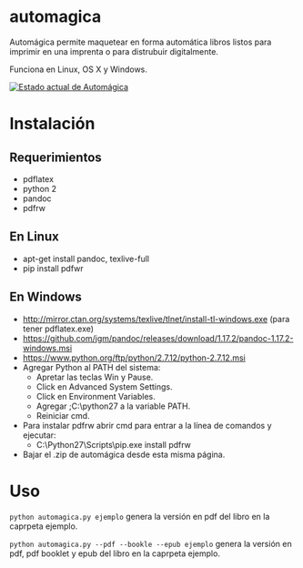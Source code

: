 # automagica

Automágica permite maquetear en forma automática libros listos para imprimir en una imprenta o para distrubuir digitalmente.

Funciona en Linux, OS X y Windows.

[![Estado actual de Automágica](https://img.youtube.com/vi/BtyG786BUmo/0.jpg)](https://www.youtube.com/watch?v=BtyG786BUmo)

# Instalación

## Requerimientos

* pdflatex
* python 2
* pandoc
* pdfrw

## En Linux

* apt-get install pandoc, texlive-full
* pip install pdfwr

## En Windows

* http://mirror.ctan.org/systems/texlive/tlnet/install-tl-windows.exe (para tener pdflatex.exe)
* https://github.com/jgm/pandoc/releases/download/1.17.2/pandoc-1.17.2-windows.msi
* https://www.python.org/ftp/python/2.7.12/python-2.7.12.msi
* Agregar Python al PATH del sistema:
  - Apretar las teclas Win y Pause.
  - Click en Advanced System Settings.
  - Click en Environment Variables.
  - Agregar ;C:\python27 a la variable PATH.
  - Reiniciar cmd.
* Para instalar pdfrw abrir cmd para entrar a la línea de comandos y ejecutar:
  - C:\Python27\Scripts\pip.exe install pdfrw
* Bajar el .zip de automágica desde esta misma página.

# Uso

`python automagica.py ejemplo` genera la versión en pdf del libro en la caprpeta ejemplo.


`python automagica.py --pdf --bookle --epub ejemplo` genera la versión en pdf, pdf booklet y epub del libro en la caprpeta ejemplo.
